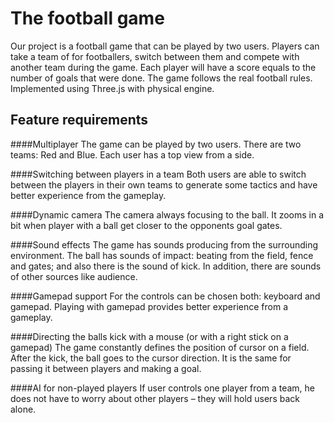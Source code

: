 # The football game

Our project is a football game that can be played by two users. Players can take a team of for footballers,
switch between them and compete with another team during the game. Each player will have a score equals to
the number of goals that were done. The game follows the real football rules.
Implemented using Three.js with physical engine.


## Feature requirements

####Multiplayer
The game can be played by two users. There are two teams: Red and Blue. Each user has a top view from a side.

####Switching between players in a team
Both users are able to switch between the players in their own teams to generate some tactics and have better experience
from the gameplay.

####Dynamic camera
The camera always focusing to the ball. It zooms in a bit when player with a ball get closer to the opponents goal gates.

####Sound effects
The game has sounds producing from the surrounding environment. The ball has sounds of impact: beating from the field,
fence and gates; and also there is the sound of kick. In addition, there are sounds of other sources like audience.

####Gamepad support
For the controls can be chosen both: keyboard and gamepad. Playing with gamepad provides better experience from a gameplay.

####Directing the balls kick with a mouse (or with a right stick on a gamepad)
The game constantly defines the position of cursor on a field. After the kick, the ball goes to the cursor direction.
It is the same for passing it between players and making a goal.

####AI for non-played players
If user controls one player from a team, he does not have to worry about other players – they will hold users back alone.

